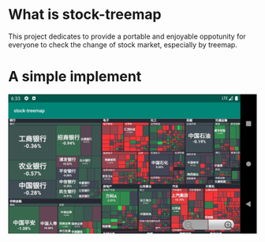 # What is stock-treemap
This project dedicates to provide a portable and enjoyable oppotunity for everyone to check the change of stock market, especially by treemap.
# A simple implement
![image](https://github.com/ESWZY/stock-treemap/blob/master/snapshot/Screenshot_1.png)
